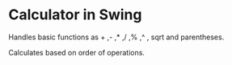 # Calculator in Swing
Handles basic functions as + ,- ,* ,/ ,% ,^ , sqrt and parentheses.

Calculates based on order of operations.

